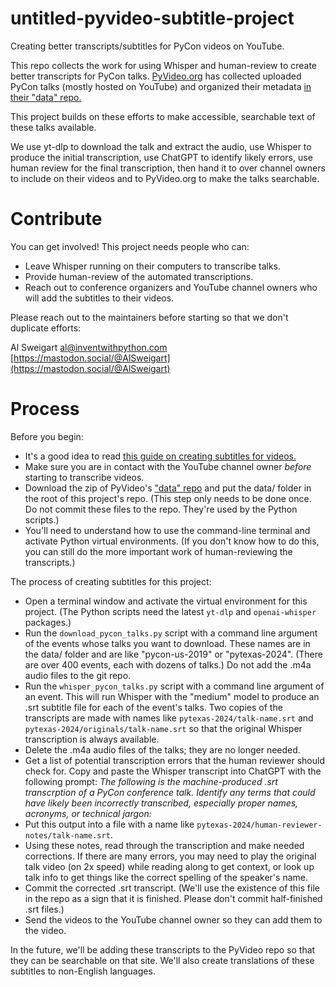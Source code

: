 # untitled-pyvideo-subtitle-project
Creating better transcripts/subtitles for PyCon videos on YouTube.

This repo collects the work for using Whisper and human-review to create better transcripts for PyCon talks. [PyVideo.org](https://pyvideo.org) has collected uploaded PyCon talks (mostly hosted on YouTube) and organized their metadata [in their "data" repo.](https://github.com/pyvideo/data)

This project builds on these efforts to make accessible, searchable text of these talks available.

We use yt-dlp to download the talk and extract the audio, use Whisper to produce the initial transcription, use ChatGPT to identify likely errors, use human review for the final transcription, then hand it to over channel owners to include on their videos and to PyVideo.org to make the talks searchable.


Contribute
==========

You can get involved! This project needs people who can:

- Leave Whisper running on their computers to transcribe talks.
- Provide human-review of the automated transcriptions.
- Reach out to conference organizers and YouTube channel owners who will add the subtitles to their videos.

Please reach out to the maintainers before starting so that we don't duplicate efforts:

Al Sweigart [al@inventwithpython.com](mailto:al@inventwithpython.com) [https://mastodon.social/@AlSweigart](https://mastodon.social/@AlSweigart)

Process
========

Before you begin:

- It's a good idea to read [this guide on creating subtitles for videos.](https://uxdesign.cc/a-guide-to-the-visual-language-of-closed-captions-and-subtitles-2fda5fa2a325)
- Make sure you are in contact with the YouTube channel owner *before* starting to transcribe videos.
- Download the zip of PyVideo's ["data" repo](https://github.com/pyvideo/data/archive/refs/heads/main.zip) and put the data/ folder in the root of this project's repo. (This step only needs to be done once. Do not commit these files to the repo. They're used by the Python scripts.)
- You'll need to understand how to use the command-line terminal and activate Python virtual environments. (If you don't know how to do this, you can still do the more important work of human-reviewing the transcripts.)

The process of creating subtitles for this project:

- Open a terminal window and activate the virtual environment for this project. (The Python scripts need the latest `yt-dlp` and `openai-whisper` packages.)
- Run the `download_pycon_talks.py` script with a command line argument of the events whose talks you want to download. These names are in the data/ folder and are like "pycon-us-2019" or "pytexas-2024". (There are over 400 events, each with dozens of talks.) Do not add the .m4a audio files to the git repo.
- Run the `whisper_pycon_talks.py` script with a command line argument of an event. This will run Whisper with the "medium" model to produce an .srt subtitle file for each of the event's talks. Two copies of the transcripts are made with names like `pytexas-2024/talk-name.srt` and `pytexas-2024/originals/talk-name.srt` so that the original Whisper transcription is always available.
- Delete the .m4a audio files of the talks; they are no longer needed.
- Get a list of potential transcription errors that the human reviewer should check for. Copy and paste the Whisper transcript into ChatGPT with the following prompt: *The following is the machine-produced .srt transcrption of a PyCon conference talk. Identify any terms that could have likely been incorrectly transcribed, especially proper names, acronyms, or technical jargon:*
- Put this output into a file with a name like `pytexas-2024/human-reviewer-notes/talk-name.srt`.
- Using these notes, read through the transcription and make needed corrections. If there are many errors, you may need to play the original talk video (on 2x speed) while reading along to get context, or look up talk info to get things like the correct spelling of the speaker's name.
- Commit the corrected .srt transcript. (We'll use the existence of this file in the repo as a sign that it is finished. Please don't commit half-finished .srt files.)
- Send the videos to the YouTube channel owner so they can add them to the video.

In the future, we'll be adding these transcripts to the PyVideo repo so that they can be searchable on that site. We'll also create translations of these subtitles to non-English languages.

